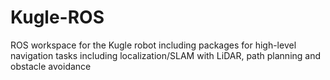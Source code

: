 # Kugle-ROS
ROS workspace for the Kugle robot including packages for high-level navigation tasks including localization/SLAM with LiDAR, path planning and obstacle avoidance
